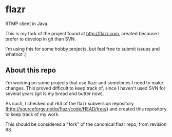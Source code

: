 flazr
=====

RTMP client in Java.

This is my fork of the project found at http://flazr.com, created because I prefer to develop in git than SVN.

I'm using this for some hobby projects, but feel free to submit issues and whatnot :)

About this repo
---------------

I'm working on some projects that use flazr and sometimes I need to make changes.
This proved difficult to keep track of, since I haven't used SVN for several years (git is my bread and butter now).


As such, I checked out r63 of the flazr subversion repository (http://sourceforge.net/p/flazr/code/HEAD/tree/) and created this repository to keep track of my work.

This should be considered a "fork" of the canonical flazr repo, from revision 63.
